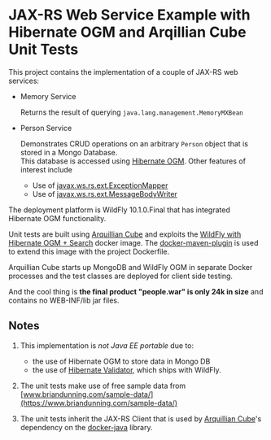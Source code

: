 JAX-RS Web Service Example with Hibernate OGM and Arqillian Cube Unit Tests
===

This project contains the implementation of a couple of JAX-RS web services:

 * Memory Service
 
   Returns the result of querying `java.lang.management.MemoryMXBean`
   
 * Person Service
 
   Demonstrates CRUD operations on an arbitrary `Person` object that is stored
   in a Mongo Database.   
   This database is accessed using [Hibernate OGM](http://hibernate.org/ogm/).
   Other features of interest include  
   * Use of [javax.ws.rs.ext.ExceptionMapper](http://docs.oracle.com/javaee/7/api/javax/ws/rs/ext/ExceptionMapper.html)
   * Use of [javax.ws.rs.ext.MessageBodyWriter](http://docs.oracle.com/javaee/7/api/javax/ws/rs/ext/MessageBodyWriter.html)
   

The deployment platform is WildFly 10.1.0.Final that has integrated Hibernate OGM functionality.

Unit tests are built using [Arquillian Cube](http://arquillian.org/arquillian-cube/)
and exploits the [WildFly with Hibernate OGM + Search](https://hub.docker.com/r/sfcoy/wildfly-ogm/)
docker image. The [docker-maven-plugin](https://github.com/spotify/docker-maven-plugin) is used to extend this image
with the project Dockerfile. 

Arquillian Cube starts up MongoDB and WildFly OGM in separate Docker processes and the test
classes are deployed for client side testing.

And the cool thing is **the final product "people.war" is only 24k in size** and contains no WEB-INF/lib jar files.

Notes
--

1. This implementation is *not Java EE portable* due to:
   * the use of Hibernate OGM to store data in Mongo DB
   * the use of [Hibernate Validator](http://hibernate.org/validator/), which ships with WildFly.

2. The unit tests make use of free sample data from [www.briandunning.com/sample-data/](https://www.briandunning.com/sample-data/)

3. The unit tests inherit the JAX-RS Client that is used by [Arquillian Cube](http://arquillian.org/arquillian-cube/)'s
   dependency on the [docker-java](https://github.com/docker-java/docker-java) library.


 

 